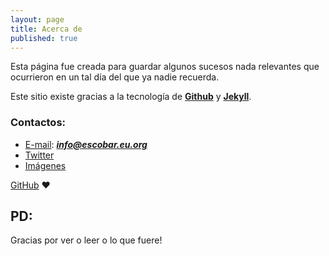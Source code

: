 ```yaml
---
layout: page
title: Acerca de
published: true
---
```


<p class="message">
Esta página fue creada para guardar algunos sucesos nada relevantes que ocurrieron en un tal día del que ya nadie recuerda.
</p>

Este sitio existe gracias a la tecnología de **[Github](https://github.com "Github")** y **[Jekyll](https://jekyllrb.com/ "Jekyll")**.

### Contactos:


* [E-mail](mailto:info@escobar.eu.org): _**info@escobar.eu.org**_
* [Twitter](https://twitter.com/DanielEscobarW)
* [Imágenes](http://daeshu.eu.org)

 [GitHub](https://github.com/) ❤

## PD:

Gracias por ver o leer o lo que fuere!
